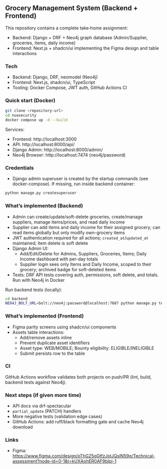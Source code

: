 ## Grocery Management System (Backend + Frontend)

This repository contains a complete take‑home assignment:
- Backend: Django + DRF + Neo4j graph database (Admin/Supplier, groceries, items, daily income)
- Frontend: Next.js + shadcn/ui implementing the Figma design and table interactions

### Tech
- Backend: Django, DRF, neomodel (Neo4j)
- Frontend: Next.js, shadcn/ui, TypeScript
- Tooling: Docker Compose, JWT auth, GitHub Actions CI

### Quick start (Docker)
```bash
git clone <repository-url>
cd nuasecurity
docker compose up -d --build
```

Services:
- Frontend: http://localhost:3000
- API: http://localhost:8000/api/
- Django Admin: http://localhost:8000/admin/
- Neo4j Browser: http://localhost:7474 (neo4j/password)

### Credentials
- Django admin superuser is created by the startup commands (see docker-compose). If missing, run inside backend container:
```bash
python manage.py createsuperuser
```

### What’s implemented (Backend)
- Admin can create/update/soft-delete groceries, create/manage suppliers, manage items/prices, and read daily income
- Supplier can add items and daily income for their assigned grocery; can read items globally but only modify own-grocery items
- JWT authentication required for all actions; `created_at`/`updated_at` maintained; item delete is soft delete
- Django Admin UI:
  - Add/Edit/Delete for Admins, Suppliers, Groceries, Items; Daily Income dashboard with per-day totals
  - Supplier login sees only Items and Daily Income, scoped to their grocery; archived badge for soft-deleted items
- Tests: DRF API tests covering auth, permissions, soft delete, and totals. Run with Neo4j in Docker

Run backend tests (locally):
```bash
cd backend
NEO4J_BOLT_URL=bolt://neo4j:password@localhost:7687 python manage.py test api.tests --verbosity 2
```

### What’s implemented (Frontend)
- Figma parity screens using shadcn/ui components
- Assets table interactions:
  - Add/remove assets inline
  - Prevent duplicate asset identifiers
  - Asset type: WEB/MOBILE; Bounty eligibility: ELIGIBLE/INELIGIBLE
  - Submit persists row to the table

### CI
GitHub Actions workflow validates both projects on push/PR (lint, build, backend tests against Neo4j).

### Next steps (if given more time)
- API docs via drf-spectacular
- `partial_update` (PATCH) handlers
- More negative tests (validation edge cases)
- GitHub Actions: add ruff/black formatting gate and cache Neo4j download

### Links
- Figma: https://www.figma.com/design/pThG25qGtfzJstJQslN59q/Technical-assessment?node-id=0-1&t=kUXAohER0AF9blpj-1
